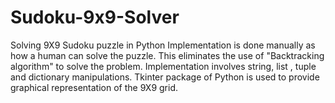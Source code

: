 # Sudoku-9x9-Solver
Solving 9X9 Sudoku puzzle in Python
Implementation is done manually as how a human can solve the puzzle. This eliminates the use of "Backtracking algorithm" to solve the problem. Implementation involves 
string, list , tuple and dictionary manipulations.
Tkinter package of Python is used to provide graphical representation of the 9X9 grid.

